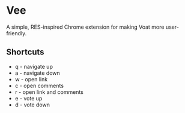 # Vee

A simple, RES-inspired Chrome extension for making Voat more user-friendly.

## Shortcuts

* q - navigate up
* a - navigate down
* w - open link
* c - open comments
* r - open link and comments
* e - vote up
* d - vote down
